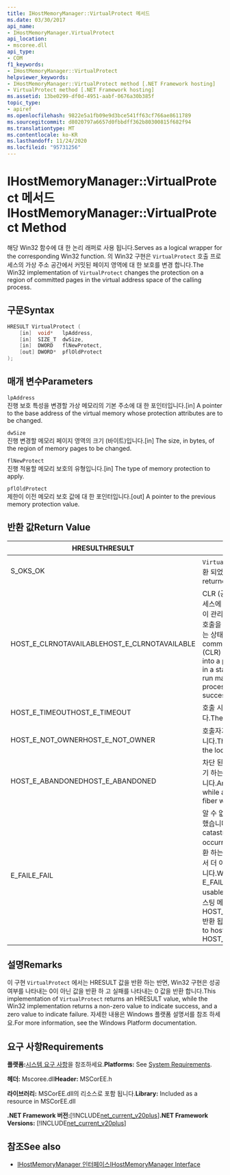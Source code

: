 ```yaml
---
title: IHostMemoryManager::VirtualProtect 메서드
ms.date: 03/30/2017
api_name:
- IHostMemoryManager.VirtualProtect
api_location:
- mscoree.dll
api_type:
- COM
f1_keywords:
- IHostMemoryManager::VirtualProtect
helpviewer_keywords:
- IHostMemoryManager::VirtualProtect method [.NET Framework hosting]
- VirtualProtect method [.NET Framework hosting]
ms.assetid: 13be0299-df0d-4951-aabf-0676a30b385f
topic_type:
- apiref
ms.openlocfilehash: 9822e5a1fb09e9d3bce541ff63cf766ae8611789
ms.sourcegitcommit: d8020797a6657d0fbbdff362b80300815f682f94
ms.translationtype: MT
ms.contentlocale: ko-KR
ms.lasthandoff: 11/24/2020
ms.locfileid: "95731256"
---
```

# <a name="ihostmemorymanagervirtualprotect-method"></a><span data-ttu-id="5dc51-102">IHostMemoryManager::VirtualProtect 메서드</span><span class="sxs-lookup"><span data-stu-id="5dc51-102">IHostMemoryManager::VirtualProtect Method</span></span>

<span data-ttu-id="5dc51-103">해당 Win32 함수에 대 한 논리 래퍼로 사용 됩니다.</span><span class="sxs-lookup"><span data-stu-id="5dc51-103">Serves as a logical wrapper for the corresponding Win32 function.</span></span> <span data-ttu-id="5dc51-104">의 Win32 구현은 `VirtualProtect` 호출 프로세스의 가상 주소 공간에서 커밋된 페이지 영역에 대 한 보호를 변경 합니다.</span><span class="sxs-lookup"><span data-stu-id="5dc51-104">The Win32 implementation of `VirtualProtect` changes the protection on a region of committed pages in the virtual address space of the calling process.</span></span>  
  
## <a name="syntax"></a><span data-ttu-id="5dc51-105">구문</span><span class="sxs-lookup"><span data-stu-id="5dc51-105">Syntax</span></span>  
  
```cpp  
HRESULT VirtualProtect (  
    [in]  void*   lpAddress,  
    [in]  SIZE_T  dwSize,  
    [in]  DWORD   flNewProtect,  
    [out] DWORD*  pflOldProtect  
);  
```  
  
## <a name="parameters"></a><span data-ttu-id="5dc51-106">매개 변수</span><span class="sxs-lookup"><span data-stu-id="5dc51-106">Parameters</span></span>  

 `lpAddress`  
 <span data-ttu-id="5dc51-107">진행 보호 특성을 변경할 가상 메모리의 기본 주소에 대 한 포인터입니다.</span><span class="sxs-lookup"><span data-stu-id="5dc51-107">[in] A pointer to the base address of the virtual memory whose protection attributes are to be changed.</span></span>  
  
 `dwSize`  
 <span data-ttu-id="5dc51-108">진행 변경할 메모리 페이지 영역의 크기 (바이트)입니다.</span><span class="sxs-lookup"><span data-stu-id="5dc51-108">[in] The size, in bytes, of the region of memory pages to be changed.</span></span>  
  
 `flNewProtect`  
 <span data-ttu-id="5dc51-109">진행 적용할 메모리 보호의 유형입니다.</span><span class="sxs-lookup"><span data-stu-id="5dc51-109">[in] The type of memory protection to apply.</span></span>  
  
 `pflOldProtect`  
 <span data-ttu-id="5dc51-110">제한이 이전 메모리 보호 값에 대 한 포인터입니다.</span><span class="sxs-lookup"><span data-stu-id="5dc51-110">[out] A pointer to the previous memory protection value.</span></span>  
  
## <a name="return-value"></a><span data-ttu-id="5dc51-111">반환 값</span><span class="sxs-lookup"><span data-stu-id="5dc51-111">Return Value</span></span>  
  
|<span data-ttu-id="5dc51-112">HRESULT</span><span class="sxs-lookup"><span data-stu-id="5dc51-112">HRESULT</span></span>|<span data-ttu-id="5dc51-113">설명</span><span class="sxs-lookup"><span data-stu-id="5dc51-113">Description</span></span>|  
|-------------|-----------------|  
|<span data-ttu-id="5dc51-114">S_OK</span><span class="sxs-lookup"><span data-stu-id="5dc51-114">S_OK</span></span>|<span data-ttu-id="5dc51-115">`VirtualProtect` 성공적으로 반환 되었습니다.</span><span class="sxs-lookup"><span data-stu-id="5dc51-115">`VirtualProtect` returned successfully.</span></span>|  
|<span data-ttu-id="5dc51-116">HOST_E_CLRNOTAVAILABLE</span><span class="sxs-lookup"><span data-stu-id="5dc51-116">HOST_E_CLRNOTAVAILABLE</span></span>|<span data-ttu-id="5dc51-117">CLR (공용 언어 런타임)이 프로세스에 로드 되지 않았거나 CLR이 관리 코드를 실행할 수 없거나 호출을 성공적으로 처리할 수 없는 상태에 있습니다.</span><span class="sxs-lookup"><span data-stu-id="5dc51-117">The common language runtime (CLR) has not been loaded into a process, or the CLR is in a state in which it cannot run managed code or process the call successfully.</span></span>|  
|<span data-ttu-id="5dc51-118">HOST_E_TIMEOUT</span><span class="sxs-lookup"><span data-stu-id="5dc51-118">HOST_E_TIMEOUT</span></span>|<span data-ttu-id="5dc51-119">호출 시간이 초과 되었습니다.</span><span class="sxs-lookup"><span data-stu-id="5dc51-119">The call timed out.</span></span>|  
|<span data-ttu-id="5dc51-120">HOST_E_NOT_OWNER</span><span class="sxs-lookup"><span data-stu-id="5dc51-120">HOST_E_NOT_OWNER</span></span>|<span data-ttu-id="5dc51-121">호출자가 잠금을 소유 하지 않습니다.</span><span class="sxs-lookup"><span data-stu-id="5dc51-121">The caller does not own the lock.</span></span>|  
|<span data-ttu-id="5dc51-122">HOST_E_ABANDONED</span><span class="sxs-lookup"><span data-stu-id="5dc51-122">HOST_E_ABANDONED</span></span>|<span data-ttu-id="5dc51-123">차단 된 스레드나 파이버에서 대기 하는 동안 이벤트를 취소 했습니다.</span><span class="sxs-lookup"><span data-stu-id="5dc51-123">An event was canceled while a blocked thread or fiber was waiting on it.</span></span>|  
|<span data-ttu-id="5dc51-124">E_FAIL</span><span class="sxs-lookup"><span data-stu-id="5dc51-124">E_FAIL</span></span>|<span data-ttu-id="5dc51-125">알 수 없는 치명적인 오류가 발생 했습니다.</span><span class="sxs-lookup"><span data-stu-id="5dc51-125">An unknown catastrophic failure occurred.</span></span> <span data-ttu-id="5dc51-126">메서드가 E_FAIL 반환 하는 경우 해당 프로세스 내에서 더 이상 CLR을 사용할 수 없습니다.</span><span class="sxs-lookup"><span data-stu-id="5dc51-126">When a method returns E_FAIL, the CLR is no longer usable within the process.</span></span> <span data-ttu-id="5dc51-127">호스팅 메서드를 이후에 호출 하면 HOST_E_CLRNOTAVAILABLE 반환 됩니다.</span><span class="sxs-lookup"><span data-stu-id="5dc51-127">Subsequent calls to hosting methods return HOST_E_CLRNOTAVAILABLE.</span></span>|  
  
## <a name="remarks"></a><span data-ttu-id="5dc51-128">설명</span><span class="sxs-lookup"><span data-stu-id="5dc51-128">Remarks</span></span>  

 <span data-ttu-id="5dc51-129">이 구현 `VirtualProtect` 에서는 HRESULT 값을 반환 하는 반면, Win32 구현은 성공 여부를 나타내는 0이 아닌 값을 반환 하 고 실패를 나타내는 0 값을 반환 합니다.</span><span class="sxs-lookup"><span data-stu-id="5dc51-129">This implementation of `VirtualProtect` returns an HRESULT value, while the Win32 implementation returns a non-zero value to indicate success, and a zero value to indicate failure.</span></span> <span data-ttu-id="5dc51-130">자세한 내용은 Windows 플랫폼 설명서를 참조 하세요.</span><span class="sxs-lookup"><span data-stu-id="5dc51-130">For more information, see the Windows Platform documentation.</span></span>  
  
## <a name="requirements"></a><span data-ttu-id="5dc51-131">요구 사항</span><span class="sxs-lookup"><span data-stu-id="5dc51-131">Requirements</span></span>  

 <span data-ttu-id="5dc51-132">**플랫폼:**[시스템 요구 사항](../../get-started/system-requirements.md)을 참조하세요.</span><span class="sxs-lookup"><span data-stu-id="5dc51-132">**Platforms:** See [System Requirements](../../get-started/system-requirements.md).</span></span>  
  
 <span data-ttu-id="5dc51-133">**헤더:** Mscoree.dll</span><span class="sxs-lookup"><span data-stu-id="5dc51-133">**Header:** MSCorEE.h</span></span>  
  
 <span data-ttu-id="5dc51-134">**라이브러리:** MSCorEE.dll의 리소스로 포함 됩니다.</span><span class="sxs-lookup"><span data-stu-id="5dc51-134">**Library:** Included as a resource in MSCorEE.dll</span></span>  
  
 <span data-ttu-id="5dc51-135">**.NET Framework 버전:**[!INCLUDE[net_current_v20plus](../../../../includes/net-current-v20plus-md.md)]</span><span class="sxs-lookup"><span data-stu-id="5dc51-135">**.NET Framework Versions:** [!INCLUDE[net_current_v20plus](../../../../includes/net-current-v20plus-md.md)]</span></span>  
  
## <a name="see-also"></a><span data-ttu-id="5dc51-136">참조</span><span class="sxs-lookup"><span data-stu-id="5dc51-136">See also</span></span>

- [<span data-ttu-id="5dc51-137">IHostMemoryManager 인터페이스</span><span class="sxs-lookup"><span data-stu-id="5dc51-137">IHostMemoryManager Interface</span></span>](ihostmemorymanager-interface.md)
